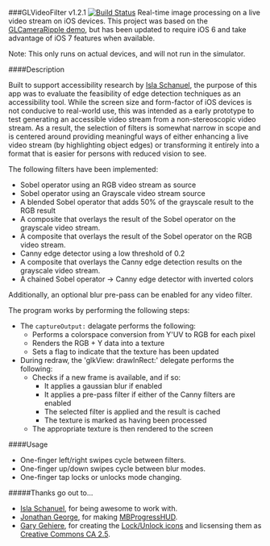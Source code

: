 ###GLVideoFilter v1.2.1 [![Build Status](https://travis-ci.org/dghost/GLVideoFilter.svg)](https://travis-ci.org/dghost/GLVideoFilter)
Real-time image processing on a live video stream on iOS devices. This project was based on the [GLCameraRipple demo](http://developer.apple.com/library/ios/#samplecode/GLCameraRipple/Introduction/Intro.html), but has been updated to require iOS 6 and take advantage of iOS 7 features when available.

Note: This only runs on actual devices, and will not run in the simulator.

####Description

Built to support accessibility research by [Isla Schanuel](http://www.islaes.com), the purpose of this app was to evaluate the feasibility of edge detection techniques as an accessibility tool. While the screen size and form-factor of iOS devices is not conducive to real-world use, this was intended as a early prototype to test generating an accessible video stream from a non-stereoscopic video stream. As a result, the selection of filters is somewhat narrow in scope and is centered around providing meaningful ways of either enhancing a live video stream (by highlighting object edges) or transforming it entirely into a format that is easier for persons with reduced vision to see. 

The following filters have been implemented:

- Sobel operator using an RGB video stream as source
- Sobel operator using an Grayscale video stream source
- A blended Sobel operator that adds 50% of the grayscale result to the RGB result
- A composite that overlays the result of the Sobel operator on the grayscale video stream.
- A composite that overlays the result of the Sobel operator on the RGB video stream.
- Canny edge detector using a low threshold of 0.2
- A composite that overlays the Canny edge detection results on the grayscale video stream.
- A chained Sobel operator -> Canny edge detector with inverted colors

Additionally, an optional blur pre-pass can be enabled for any video filter.

The program works by performing the following steps:

- The `captureOutput:` delagate performs the following:
	- Performs a colorspace conversion from Y'UV to RGB for each pixel
	- Renders the RGB + Y data into a texture
	- Sets a flag to indicate that the texture has been updated
- During redraw, the 'glkView: drawInRect:' delegate performs the following:
	- Checks if a new frame is available, and if so:
		- It applies a gaussian blur if enabled
		- It applies a pre-pass filter if either of the Canny filters are enabled
		- The selected filter is applied and the result is cached
		- The texture is marked as having been processed
	- The appropriate texture is then rendered to the screen

####Usage
- One-finger left/right swipes cycle between filters.
- One-finger up/down swipes cycle between blur modes.
- One-finger tap locks or unlocks mode changing.

#####Thanks go out to...
- [Isla Schanuel](http://www.islaes.com), for being awesome to work with.
- [Jonathan George](http://jdg.net), for making [MBProgressHUD](https://github.com/jdg/MBProgressHUD).
- [Gary Gehiere](http://blog.iamgary.com/helloworld/), for creating the [Lock/Unlock icons](http://www.pixelpressicons.com/?p=108) and licsensing them as [Creative Commons CA 2.5](http://creativecommons.org/licenses/by/2.5/ca/).
